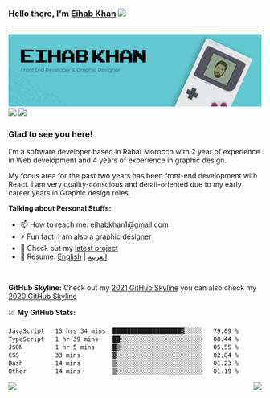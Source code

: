 ### Hello there, I'm <a href="https://twitter.com/eihab_khan" target="_blank">Eihab Khan</a> <img src="https://media.giphy.com/media/hvRJCLFzcasrR4ia7z/giphy.gif" width="25px">
---
![Banner](./banner.png)
<a href="https://linkedin.com/in/eihab-khan/" target="_blank"><img src="https://img.shields.io/badge/LinkedIn-0077B5?style=for-the-badge&logo=linkedin&logoColor=white" /></a>
<a href="https://twitter.com/eihab_khan" target="_blank"><img src="https://img.shields.io/badge/Twitter-1FA0F2?style=for-the-badge&logo=twitter&logoColor=white" /></a>

### Glad to see you here! &nbsp;

I'm a software developer based in Rabat Morocco with 2 year of experience in Web development and 4 years of experience in graphic design.

My focus area for the past two years has been front-end development with React. I am very quality-conscious and detail-oriented due to my early career years in Graphic design roles.
<!-- <img align="right" alt="GIF" src="./coding.gif?raw=true" width="408" height="318" /> -->


**Talking about Personal Stuffs:**

<!-- - 🔭 I’m currently working on a cool Design System called Komodo 😉 -->
<!-- - 🌱 I’m currently learning X -->
- 📫 How to reach me: eihabkhan1@gmail.com
- ⚡ Fun fact: I am also a <a href="https://www.behance.net/eihabkhan" target="_blank">graphic designer</a>
- 🚀 Check out my <a href="https://github.com/eihabkhan/parrotxt" target="_blank">latest project</a>
- 📝 Resume: [English](https://docs.google.com/document/d/1UUtnyt8pywOsjRsBn-a_N8yoJl672BvqyRlmIdq_UJs/edit?usp=sharing) | [العربية](https://docs.google.com/document/d/1kzuqzYiPfQI6HMjovE_TXle84yQTGxYlV4Ek2yjePi8/edit?usp=sharing)


</br>

**GitHub Skyline:**
Check out my [2021 GitHub Skyline](https://skyline.github.com/eihabkhan/2021)
you can also check my [2020 GitHub Skyline](https://skyline.github.com/eihabkhan/2020)

📈 **My GitHub Stats:**

<!--START_SECTION:waka-->

```text
JavaScript   15 hrs 34 mins  ███████████████████▓░░░░░   79.09 %
TypeScript   1 hr 39 mins    ██░░░░░░░░░░░░░░░░░░░░░░░   08.44 %
JSON         1 hr 5 mins     █▒░░░░░░░░░░░░░░░░░░░░░░░   05.55 %
CSS          33 mins         ▓░░░░░░░░░░░░░░░░░░░░░░░░   02.84 %
Bash         14 mins         ▒░░░░░░░░░░░░░░░░░░░░░░░░   01.23 %
Other        14 mins         ▒░░░░░░░░░░░░░░░░░░░░░░░░   01.19 %
```

<!--END_SECTION:waka-->

<img height="180em" align="left" src="https://github-readme-stats.vercel.app/api/top-langs/?username=eihabkhan&exclude_repo=KNN-Image-Classification&show_icons=true&hide_border=true&layout=compact&langs_count=8"/>
<img height="180em" align="right" src="https://github-readme-stats.vercel.app/api?username=eihabkhan&show_icons=true&hide_border=true&&count_private=true&include_all_commits=true" />
